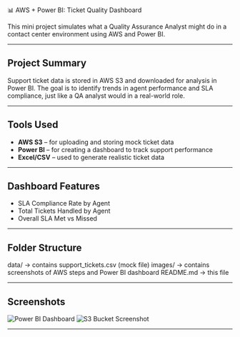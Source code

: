 📊 AWS + Power BI: Ticket Quality Dashboard


This mini project simulates what a Quality Assurance Analyst might do in a contact center environment using AWS and Power BI.

---

## Project Summary

Support ticket data is stored in AWS S3 and downloaded for analysis in Power BI. The goal is to identify trends in agent performance and SLA compliance, just like a QA analyst would in a real-world role.


---


## Tools Used

- **AWS S3** – for uploading and storing mock ticket data
- **Power BI** – for creating a dashboard to track support performance
- **Excel/CSV** – used to generate realistic ticket data

---

## Dashboard Features

- SLA Compliance Rate by Agent
- Total Tickets Handled by Agent
- Overall SLA Met vs Missed

---

## Folder Structure

data/ → contains support_tickets.csv (mock file)
images/ → contains screenshots of AWS steps and Power BI dashboard
README.md → this file

---


## Screenshots

![Power BI Dashboard](images/dashboard_overview.png)
![S3 Bucket Screenshot](images/s3_upload.png)

---







